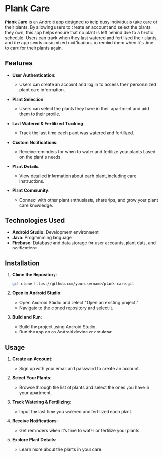 # Plank Care

**Plank Care** is an Android app designed to help busy individuals take care of their plants. By allowing users to create an account and select the plants they own, this app helps ensure that no plant is left behind due to a hectic schedule. Users can track when they last watered and fertilized their plants, and the app sends customized notifications to remind them when it's time to care for their plants again.

## Features

- **User Authentication**: 
  - Users can create an account and log in to access their personalized plant care information.
  
- **Plant Selection**:
  - Users can select the plants they have in their apartment and add them to their profile.
  
- **Last Watered & Fertilized Tracking**:
  - Track the last time each plant was watered and fertilized.

- **Custom Notifications**:
  - Receive reminders for when to water and fertilize your plants based on the plant's needs.

- **Plant Details**:
  - View detailed information about each plant, including care instructions.

- **Plant Community**:
  - Connect with other plant enthusiasts, share tips, and grow your plant care knowledge.

## Technologies Used

- **Android Studio**: Development environment
- **Java**: Programming language
- **Firebase**: Database and data storage for user accounts, plant data, and notifications

## Installation

1. **Clone the Repository**:
   ```bash
   git clone https://github.com/yourusername/plank-care.git
   ```
2. **Open in Android Studio**:
   - Open Android Studio and select "Open an existing project."
   - Navigate to the cloned repository and select it.

3. **Build and Run**:
   - Build the project using Android Studio.
   - Run the app on an Android device or emulator.

## Usage

1. **Create an Account**:
   - Sign up with your email and password to create an account.
   
2. **Select Your Plants**:
   - Browse through the list of plants and select the ones you have in your apartment.
   
3. **Track Watering & Fertilizing**:
   - Input the last time you watered and fertilized each plant.
   
4. **Receive Notifications**:
   - Get reminders when it’s time to water or fertilize your plants.
   
5. **Explore Plant Details**:
   - Learn more about the plants in your care.
